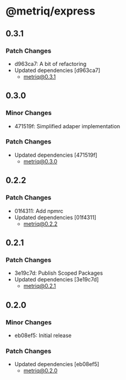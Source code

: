 # @metriq/express

## 0.3.1

### Patch Changes

- d963ca7: A bit of refactoring
- Updated dependencies [d963ca7]
    - metriq@0.3.1

## 0.3.0

### Minor Changes

- 471519f: Simplified adaper implementation

### Patch Changes

- Updated dependencies [471519f]
    - metriq@0.3.0

## 0.2.2

### Patch Changes

- 01f4311: Add npmrc
- Updated dependencies [01f4311]
    - metriq@0.2.2

## 0.2.1

### Patch Changes

- 3e19c7d: Publish Scoped Packages
- Updated dependencies [3e19c7d]
    - metriq@0.2.1

## 0.2.0

### Minor Changes

- eb08ef5: Initial release

### Patch Changes

- Updated dependencies [eb08ef5]
    - metriq@0.2.0
